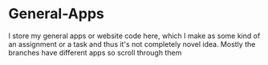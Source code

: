 # General-Apps
I store my general apps or website code here, which I make as some kind of an assignment or a task and thus it's not completely novel idea. Mostly the branches have different apps so scroll through them
